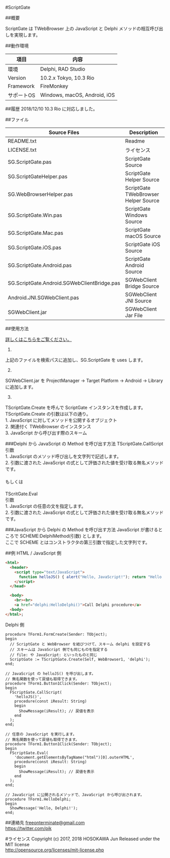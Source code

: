 ﻿#ScriptGate

##概要

ScriptGate は TWebBrowser 上の JavaScript と Delphi メソッドの相互呼び出しを実現します。  

##動作環境

| 項目       | 内容                         |
|------------|------------------------------|
| 環境       | Delphi, RAD Studio           |
| Version    | 10.2.x Tokyo, 10.3 Rio       |
| Framework  | FireMonkey                   |
| サポートOS | Windows, macOS, Android, iOS |

##履歴
2018/12/10 10.3 Rio に対応しました。

##ファイル

| Source Files            | Description                          |
|-------------------------|--------------------------------------|
| README.txt              | Readme                               |
| LICENSE.txt             | ライセンス                           |
| SG.ScriptGate.pas       | ScriptGate Source                    |
| SG.ScriptGateHelper.pas | ScriptGate Helper Source             |
| SG.WebBrowserHelper.pas | ScriptGate TWebBrowser Helper Source |
| SG.ScriptGate.Win.pas   | ScriptGate Windows Source            |
| SG.ScriptGate.Mac.pas   | ScriptGate macOS Source              |
| SG.ScriptGate.iOS.pas   | ScriptGate iOS Source                |
| SG.ScriptGate.Android.pas                   | ScriptGate Android Source |
| SG.ScriptGate.Android.SGWebClientBridge.pas | SGWebClient Bridge Source |
| Android.JNI.SGWebClient.pas                 | SGWebClient JNI Source    |
| SGWebClient.jar                             | SGWebClient Jar File      |


##使用方法

[詳しくはこちらをご覧ください。](http://qiita.com/items/dacb1be7ad528d27803a)

1.  
上記のファイルを検索パスに追加し、SG.ScriptGate を uses します。  

2.  
SGWebClient.jar を ProjectManager -> Target Platform -> Android -> Library に追加します。  

3.  
TScriptGate.Create を呼んで ScriptGate インスタンスを作成します。  
TScriptGate.Create の引数は以下の通り。  
	1. JavaScript に対してメソッドを公開するオブジェクト  
	2. 関連付く TWebBrowser のインスタンス  
	3. JavaScript から呼び出す際のスキーム  


###Delphi から JavaScript の Method を呼び出す方法
TScriptGate.CallScript  
引数  
	1. JavaScript のメソッド呼び出しを文字列で記述します。  
	2. 引数に渡された JavaScript の式として評価された値を受け取る無名メソッドです。  
　  
もしくは  
　  
TScritGate.Eval  
引数  
	1. JavaScript の任意の文を指定します。  
	2. 引数に渡された JavaScript の式として評価された値を受け取る無名メソッドです。  


###JavaScript から Delphi の Method を呼び出す方法
JavaScript が書けるところで SCHEME:DelphiMethod(引数) とします。  
ここで SCHEME とはコンストラクタの第三引数で指定した文字列です。  


##例
HTML / JavaScript 側
```html
<html> 
  <header> 
    <script type="text/JavaScript"> 
      function helloJS() { alert("Hello, JavaScript!"); return "Hello !!"; }
    </script> 
  </head> 

  <body> 
    <br><br> 
    <a href="delphi:HelloDelphi()">Call Delphi procedure</a> 
  <body> 
</html>;
```

Delphi 側
```ObjectPascal
procedure TForm1.FormCreate(Sender: TObject);
begin
  // ScriptGate と WebBrowser を結びつけて、スキーム delphi を設定する
  // スキームは JavaScript 側でも同じものを指定する
  // file: や JavaScript: といったものと同じ
  ScriptGate := TScriptGate.Create(Self, WebBrowser1, 'delphi');
end;

// JavaScript の helloJS() を呼び出します。
// 無名関数を使って戻値も取得できます。
procedure TForm1.Button1Click(Sender: TObject);
begin
  FScriptGate.CallScript(
    'helloJS()',
    procedure(const iResult: String)
    begin
      ShowMessage(iResult); // 戻値を表示
    end
  );
end;

// 任意の JavaScript を実行します。
// 無名関数を使って戻値も取得できます。
procedure TForm1.Button1Click(Sender: TObject);
begin
  FScriptGate.Eval(
    'document.getElementsByTagName("html")[0].outerHTML',
    procedure(const iResult: String)
    begin
      ShowMessage(iResult); // 戻値を表示
    end
  );
end;

// JavaScript に公開されるメソッドで、JavaScript から呼び出されます。
procedure TForm1.HelloDelphi;
begin
  ShowMessage('Hello, Delphi!');
end;
```

##連絡先
freeonterminate@gmail.com  
https://twitter.com/pik  
      
#ライセンス
Copyright (c) 2017, 2018 HOSOKAWA Jun
Released under the MIT license  
http://opensource.org/licenses/mit-license.php
